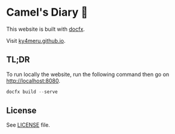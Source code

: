 # Camel's Diary :camel:

This website is built with [docfx](https://dotnet.github.io/docfx/index.html).

Visit [ky4meru.github.io](https://ky4meru.github.io/).

## TL;DR

To run locally the website, run the following command then go on [http://localhost:8080](http://localhost:8080).

```powershell
docfx build --serve
```

## License

See [LICENSE](./LICENSE) file.
